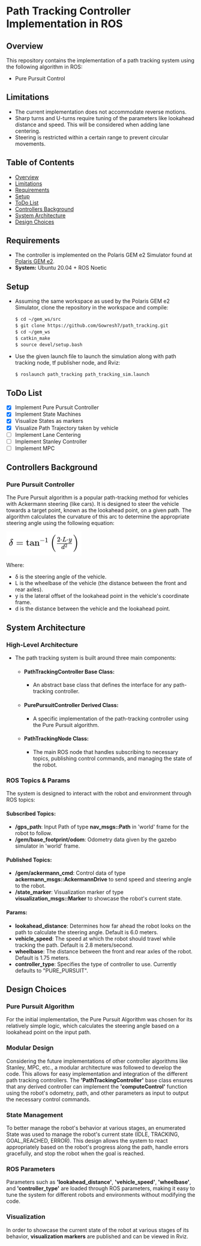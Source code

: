 # Path Tracking Controller Implementation in ROS

## Overview
This repository contains the implementation of a path tracking system using the following algorithm in ROS:
- Pure Pursuit Control

## Limitations
- The current implementation does not accommodate reverse motions.
- Sharp turns and U-turns require tuning of the parameters like lookahead distance and speed. This will be considered when adding lane centering.
- Steering is restricted within a certain range to prevent circular movements.

## Table of Contents
- [Overview](#overview)
- [Limitations](#limitations)
- [Requirements](#requirements)
- [Setup](#setup)
- [ToDo List](#todo-list)
- [Controllers Background](#controllers-background)
- [System Architecture](#system-architecture)
- [Design Choices](#design-choices)

## Requirements
- The controller is implemented on the Polaris GEM e2 Simulator found at [Polaris GEM e2](https://github.com/GEM-Illinois/POLARIS_GEM_e2).
- **System:** Ubuntu 20.04 + ROS Noetic

## Setup
- Assuming the same workspace as used by the Polaris GEM e2 Simulator, clone the repository in the workspace and compile:

  ```bash
  $ cd ~/gem_ws/src
  $ git clone https://github.com/Gowresh7/path_tracking.git
  $ cd ~/gem_ws
  $ catkin_make
  $ source devel/setup.bash
  ```

- Use the given launch file to launch the simulation along with path tracking node, tf publisher node, and Rviz:

  ```bash
  $ roslaunch path_tracking path_tracking_sim.launch
  ```

## ToDo List
- [x] Implement Pure Pursuit Controller
- [x] Implement State Machines
- [x] Visualize States as markers
- [x] Visualize Path Trajectory taken by vehicle
- [ ] Implement Lane Centering
- [ ] Implement Stanley Controller
- [ ] Implement MPC

## Controllers Background

### Pure Pursuit Controller 
The Pure Pursuit algorithm is a popular path-tracking method for vehicles with Ackermann steering (like cars). It is designed to steer the vehicle towards a target point, known as the lookahead point, on a given path. The algorithm calculates the curvature of this arc to determine the appropriate steering angle using the following equation:

![Pure Pursuit Equation](https://raw.githubusercontent.com/Gowresh7/path_tracking/main/docs/PurePursuit_Eqn.png)

Where:

- δ is the steering angle of the vehicle.
- L is the wheelbase of the vehicle (the distance between the front and rear axles).
- y is the lateral offset of the lookahead point in the vehicle's coordinate frame.
- d is the distance between the vehicle and the lookahead point.

## System Architecture

### High-Level Architecture
- The path tracking system is built around three main components:

    - #### PathTrackingController Base Class: 
        - An abstract base class that defines the interface for any path-tracking controller.

    - #### PurePursuitController Derived Class: 
        - A specific implementation of the path-tracking controller using the Pure Pursuit algorithm.

    - #### PathTrackingNode Class: 
        - The main ROS node that handles subscribing to necessary topics, publishing control commands, and managing the state of the robot.

### ROS Topics & Params

The system is designed to interact with the robot and environment through ROS topics:

#### Subscribed Topics:
- **/gps_path**: Input Path of type **nav_msgs::Path** in 'world' frame for the robot to follow.
- **/gem/base_footprint/odom**: Odometry data given by the gazebo simulator in 'world' frame.

#### Published Topics:
- **/gem/ackermann_cmd**: Control data of type **ackermann_msgs::AckermannDrive** to send speed and steering angle to the robot.
- **/state_marker**: Visualization marker of type **visualization_msgs::Marker** to showcase the robot's current state.

#### Params:
- **lookahead_distance**: Determines how far ahead the robot looks on the path to calculate the steering angle. Default is 6.0 meters.
- **vehicle_speed**: The speed at which the robot should travel while tracking the path. Default is 2.8 meters/second.
- **wheelbase**: The distance between the front and rear axles of the robot. Default is 1.75 meters.
- **controller_type**: Specifies the type of controller to use. Currently defaults to "PURE_PURSUIT".

## Design Choices

### Pure Pursuit Algorithm
For the initial implementation, the Pure Pursuit Algorithm was chosen for its relatively simple logic, which calculates the steering angle based on a lookahead point on the input path.

### Modular Design
Considering the future implementations of other controller algorithms like Stanley, MPC, etc., a modular architecture was followed to develop the code. This allows for easy implementation and integration of the different path tracking controllers. The **'PathTrackingController'** base class ensures that any derived controller can implement the **'computeControl'** function using the robot's odometry, path, and other parameters as input to output the necessary control commands.

### State Management
To better manage the robot's behavior at various stages, an enumerated State was used to manage the robot's current state (IDLE, TRACKING, GOAL_REACHED, ERROR). This design allows the system to react appropriately based on the robot's progress along the path, handle errors gracefully, and stop the robot when the goal is reached.

### ROS Parameters
Parameters such as **'lookahead_distance'**, **'vehicle_speed'**, **'wheelbase'**, and **'controller_type'** are loaded through ROS parameters, making it easy to tune the system for different robots and environments without modifying the code.

### Visualization
In order to showcase the current state of the robot at various stages of its behavior, **visualization markers** are published and can be viewed in Rviz.